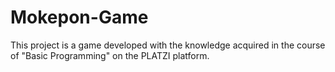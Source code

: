 # Mokepon-Game
This project is a game developed with the knowledge acquired in the course of "Basic Programming" on the PLATZI platform.
